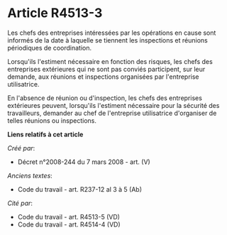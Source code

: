 # Article R4513-3

Les chefs des entreprises intéressées par les opérations en cause sont informés de la date à laquelle se tiennent les
inspections et réunions périodiques de coordination.

Lorsqu'ils l'estiment nécessaire en fonction des risques, les chefs des entreprises extérieures qui ne sont pas conviés
participent, sur leur demande, aux réunions et inspections organisées par l'entreprise utilisatrice.

En l'absence de réunion ou d'inspection, les chefs des entreprises extérieures peuvent, lorsqu'ils l'estiment nécessaire pour
la sécurité des travailleurs, demander au chef de l'entreprise utilisatrice d'organiser de telles réunions ou inspections.

**Liens relatifs à cet article**

_Créé par_:

  - Décret n°2008-244 du 7 mars 2008 - art. (V)

_Anciens textes_:

  - Code du travail - art. R237-12 al 3 à 5 (Ab)

_Cité par_:

  - Code du travail - art. R4513-5 (VD)
  - Code du travail - art. R4514-4 (VD)
